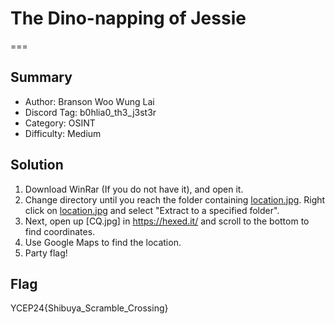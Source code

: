 # The Dino-napping of Jessie
===

## Summary

   - Author: Branson Woo Wung Lai
   - Discord Tag: b0hlia0_th3_j3st3r
   - Category: OSINT
   - Difficulty: Medium

## Solution

1. Download WinRar (If you do not have it), and open it.
2. Change directory until you reach the folder containing [location.jpg](//dist/location.jpg). Right click on [location.jpg](//dist/location.jpg) and select "Extract to a specified folder". 
3. Next, open up [CQ.jpg] in https://hexed.it/ and scroll to the bottom to find coordinates. 
4. Use Google Maps to find the location.
5. Party flag!

## Flag

YCEP24{Shibuya_Scramble_Crossing} 